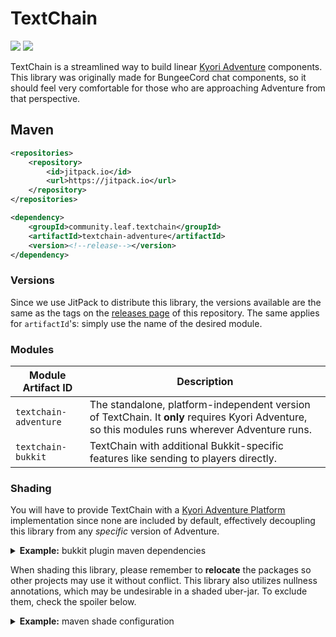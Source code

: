 # TextChain

[![](https://jitpack.io/v/community.leaf/textchain.svg)](https://jitpack.io/#community.leaf/textchain) [![](https://img.shields.io/badge/License-MIT-blue)](./LICENSE)

TextChain is a streamlined way to build linear [Kyori Adventure](https://github.com/KyoriPowered/adventure) components. This library was originally made for BungeeCord chat components, so it should feel very comfortable for those who are approaching Adventure from that perspective. 

## Maven

```xml
<repositories>
    <repository>
        <id>jitpack.io</id>
        <url>https://jitpack.io</url>
    </repository>
</repositories>
```

```xml
<dependency>
    <groupId>community.leaf.textchain</groupId>
    <artifactId>textchain-adventure</artifactId>
    <version><!--release--></version>
</dependency>
```

### Versions

Since we use JitPack to distribute this library, the versions available are the same as the tags on the [releases page](https://github.com/LeafCommunity/TextChain/releases) of this repository. The same applies for `artifactId`'s: simply use the name of the desired module.

### Modules

| Module Artifact ID    | Description            |
|-----------------------|------------------------|
| `textchain-adventure` | The standalone, platform-independent version of TextChain. It **only** requires Kyori Adventure, so this modules runs wherever Adventure runs. |
| `textchain-bukkit`    | TextChain with additional Bukkit-specific features like sending to players directly. |

### Shading

You will have to provide TextChain with a [Kyori Adventure Platform](https://github.com/KyoriPowered/adventure-platform) implementation since none are included by default, effectively decoupling this library from any *specific* version of Adventure.

<details>
<summary><b>Example:</b> bukkit plugin maven dependencies</summary>

Since you're writing a plugin, you should already have a Bukkit/Spigot/Paper dependency defined. The following example will allow you to depend on both Kyori Adventure (required) and TextChain:

```xml
<repositories>
    <repository>
        <id>sonatype-oss</id>
        <url>https://oss.sonatype.org/content/repositories/snapshots/</url>
    </repository>
    <repository>
        <id>jitpack.io</id>
        <url>https://jitpack.io</url>
    </repository>
</repositories>

<dependencies>
    <!--
    Kyori Adventure Bukkit Platform (via sonatype-oss)
    -->
    <dependency>
        <groupId>net.kyori</groupId>
        <artifactId>adventure-platform-bukkit</artifactId>
        <version>4.0.0-SNAPSHOT</version>
    </dependency>
    <!--
    TextChain Bukkit (via jitpack.io)
    -->
    <dependency>
        <groupId>community.leaf.textchain</groupId>
        <artifactId>textchain-bukkit</artifactId>
        <version><!--release--></version>
    </dependency>
</dependencies>
```
</details>

When shading this library, please remember to **relocate** the packages so other projects may use it without conflict. This library also utilizes nullness annotations, which may be undesirable in a shaded uber-jar. To exclude them, check the spoiler below.

<details>
<summary><b>Example:</b> maven shade configuration</summary>

Set the `shade.relocation` property to your project's package and add the following to the **maven shade plugin**'s configuration:

```xml
<configuration>
    <relocations>
        <!-- TextChain -->
        <relocation>
            <pattern>community.leaf.textchain</pattern>
            <shadedPattern>${shade.relocation}.community.leaf.textchain</shadedPattern>
        </relocation>
        <!-- Kyori Adventure -->
        <relocation>
            <pattern>net.kyori</pattern>
            <shadedPattern>${shade.relocation}.net.kyori</shadedPattern>
        </relocation>
    </relocations>
    <artifactSet>
        <!-- Exclude annotations from built jar -->
        <excludes>
            <exclude>org.checkerframework:checker-qual</exclude>
            <exclude>org.jetbrains:annotations</exclude>
            <exclude>org.jetbrains.kotlin:kotlin-annotations-jvm</exclude>
            <exclude>com.google.code.findbugs:jsr305</exclude>
            <exclude>pl.tlinkowski.annotation:pl.tlinkowski.annotation.basic</exclude>
        </excludes>
    </artifactSet>
</configuration>
```
</details>
